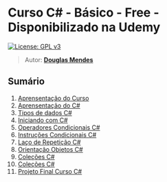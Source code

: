 # Curso C# - Básico - Free - Disponibilizado na Udemy

[![License: GPL v3](https://img.shields.io/badge/License-GPL%20v3-blue.svg)](https://www.gnu.org/licenses/gpl-3.0)

> Autor: __[Douglas Mendes](https://github.com/JDouglasMendes)__

## Sumário

1. [Aprensentação do Curso](pages/apresentacao_curso.md)
2. [Aprensentação do C#](pages/conhecendo_csharp.md)
3. [Tipos de dados C#](pages/conhecendo_csharp.md)
4. [Iniciando com C#](pages/conhecendo_csharp.md)
5. [Operadores Condicionais C#](pages/conhecendo_csharp.md)
6. [Instruções Condicionais C#](pages/conhecendo_csharp.md)
7. [Laço de  Repetição C#](pages/conhecendo_csharp.md)
8. [Orientação Objetos C#](pages/conhecendo_csharp.md)
9. [Coleções C#](pages/conhecendo_csharp.md)
10. [Coleções C#](pages/conhecendo_csharp.md)
11. [Projeto Final Curso C#](pages/conhecendo_csharp.md)


